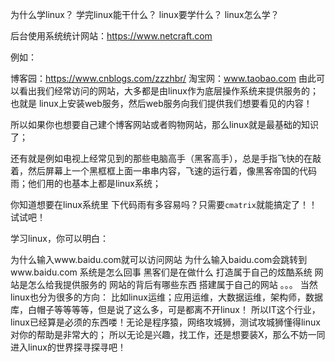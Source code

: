 为什么学linux？
学完linux能干什么？
linux要学什么？
linux怎么学？
<!--more-->
后台使用系统统计网站：https://www.netcraft.com

例如：

博客园：https://www.cnblogs.com/zzzhbr/
淘宝网：www.taobao.com
由此可以看出我们经常访问的网站，大多都是由linux作为底层操作系统来提供服务的；
也就是 linux上安装web服务，然后web服务向我们提供我们想要看见的内容！

所以如果你也想要自己建个博客网站或者购物网站，那么linux就是最基础的知识了；

还有就是例如电视上经常见到的那些电脑高手（黑客高手），总是手指飞快的在敲着，然后屏幕上一个黑框框上面一串串内容，飞速的运行着，像黑客帝国的代码雨；他们用的也基本上都是linux系统；

你知道想要在linux系统里 下代码雨有多容易吗？只需要`cmatrix`就能搞定了！！
试试吧！

学习linux，你可以明白：

为什么输入www.baidu.com就可以访问网站
为什么输入baidu.com会跳转到www.baidu.com
系统是怎么回事
黑客们是在做什么
打造属于自己的炫酷系统
网站是怎么给我提供服务的
网站的背后有哪些东西
搭建属于自己的网站
。。。
当然linux也分为很多的方向：
比如linux运维；应用运维，大数据运维，架构师，数据库，白帽子等等等等，但是说了这么多，可是都离不开linux！
所以IT这个行业，linux已经算是必须的东西喽！无论是程序猿，网络攻城狮，测试攻城狮懂得linux对你的帮助是非常大的；
所以无论是兴趣，找工作，还是想要装X，那么不妨一同进入linux的世界探寻探寻吧！